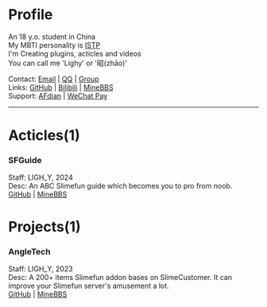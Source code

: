 # Profile
An 18 y.o. student in China  
My MBTI personality is [ISTP](https://www.16personalities.com/ch/结果/istp-a/m/dh2yw5zd5)  
I'm Creating plugins, acticles and videos  
You can call me 'Lighy' or '昭(zhāo)'  

Contact: [Email](1368139692@qq.com) | [QQ](https://qm.qq.com/q/ECP60yw5r4) | [Group](http://qm.qq.com/cgi-bin/qm/qr?_wv=1027&k=Kh1DuVgse-NpJxnVfroy3AkgzI_zR2yd&authKey=jovTmi9Va3OwvxZyQObomhvy3637ppdducos5vHgpJOlpkCeRUlMZ3PwVhEBepgv&noverify=0&group_code=895650188)   
Links: [GitHub](https://github.com/1368139692) | [Bilibili](https://b23.tv/urw2yXc) | [MineBBS](https://www.minebbs.com/members/ligh_y.80959/)  
Support: [AFdian](https://afdian.net/a/LIGH_Y) | [WeChat Pay](https://img2.imgtp.com/2024/03/29/zqGIZDyG.JPG)  

---
# Acticles(1)

### SFGuide 
Staff: LIGH_Y, 2024  
Desc: An ABC Slimefun guide which   becomes you to pro from noob.  
[GitHub](https://github.com/1368139692/SFGuide) | [MineBBS](https://www.minebbs.com/threads/10.23361/)

# Projects(1)

### AngleTech
Staff: LIGH_Y, 2023  
Desc: A 200+ items Slimefun addon   bases on SlimeCustomer. It can improve your Slimefun server's amusement a lot.  
[GitHub](https://github.com/1368139692/AngleTech) | [MineBBS](https://www.minebbs.com/threads/angletech-200.24598/)
